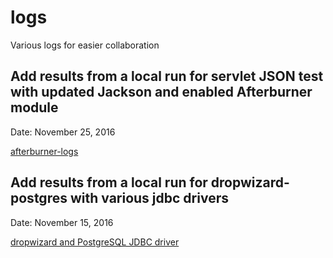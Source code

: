 # logs
Various logs for easier collaboration

## Add results from a local run for servlet JSON test with updated Jackson and enabled Afterburner module
Date:   November 25, 2016

[afterburner-logs](/FrameworkBenchmarks/afterburner-logs)

## Add results from a local run for dropwizard-postgres with various jdbc drivers
Date:   November 15, 2016

[dropwizard and PostgreSQL JDBC driver](/FrameworkBenchmarks/dropwizard-postgresql-driver/)

    

